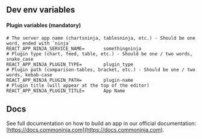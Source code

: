 ## Dev env variables

#### Plugin variables (mandatory)

```
# The server app name (chartsninja, tablesninja, etc.) - Should be one word, ended with `ninja`
REACT_APP_NINJA_SERVICE_NAME=       somethingninja
# Plugin type (chart, feed, table, etc.) - Should be one / two words, snake_case
REACT_APP_NINJA_PLUGIN_TYPE=        plugin_type
# Plugin path (comparison-tables, bracket, etc.) - Should be one / two words, kebab-case
REACT_APP_NINJA_PLUGIN_PATH=        plugin-name
# Plugin title (will appear at the top of the editor)
REACT_APP_NINJA_PLUGIN_TITLE=       App Name
```

## Docs

See full documentation on how to build an app in our official documentation:<br />
[https://docs.commoninja.com](https://docs.commoninja.com).
